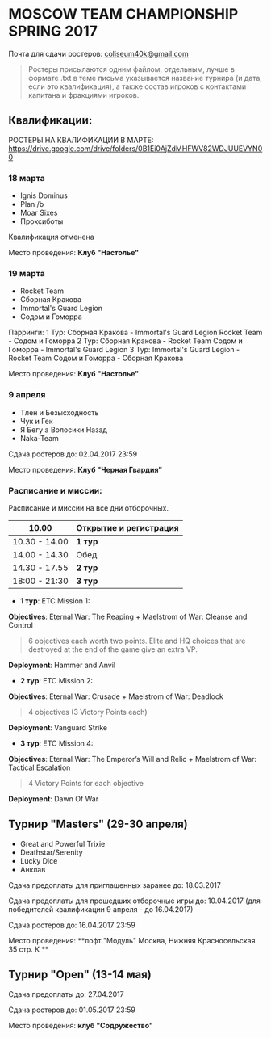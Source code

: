 # MOSCOW TEAM CHAMPIONSHIP SPRING 2017

Почта для сдачи ростеров: [coliseum40k@gmail.com](mailto:coliseum40k@gmail.com)

> Ростеры присылаются одним файлом, отдельным, лучше в формате .txt в теме письма указывается название турнира (и дата, если это квалификация), а также состав игроков с контактами капитана и фракциями игроков.

## Квалификации:


РОСТЕРЫ НА КВАЛИФИКАЦИИ В МАРТЕ: https://drive.google.com/drive/folders/0B1Ei0AjZdMHFWV82WDJUUEVYN00


### 18 марта
- Ignis Dominus
- Plan /b
- Moar Sixes
- Проксиботы

Квалификация отменена

Место проведения: **Клуб "Настолье"**

### 19 марта
- Rocket Team
- Сборная Кракова
- Immortal's Guard Legion
- Содом и Гоморра

Парринги:
1 Тур:
Сборная Кракова - Immortal's Guard Legion
Rocket Team - Содом и Гоморра
2 Тур:
Сборная Кракова - Rocket Team
Содом и Гоморра - Immortal's Guard Legion
3 Тур:
Immortal's Guard Legion - Rocket Team
Содом и Гоморра - Сборная Кракова

Место проведения: **Клуб "Настолье"**

### 9 апреля
- Тлен и Безысходность
- Чук и Гек
- Я Бегу а Волосики Назад
- Naka-Team

Сдача ростеров до: 02.04.2017 23:59

Место проведения: **Клуб "Черная Гвардия"**

### Расписание и миссии:

Расписание и миссии на все дни отборочных.

| 10.00         | Открытие и регистрация |
| ---           | --- |
| 10.30 - 14.00 | **1 тур**              |
| 14.00 - 14.30 | Обед                   |
| 14.30 - 17.55 | **2 тур**              |
| 18:00 - 21:30 | **3 тур**              |

- **1 тур**: ETC Mission 1:

**Objectives**: Eternal War: The Reaping + Maelstrom of War: Cleanse and Control
> 6 objectives each worth two points. Elite and HQ choices that are destroyed at the end of the game give an extra VP.

**Deployment**: Hammer and Anvil

- **2 тур**: ETC Mission 2:

**Objectives**: Eternal War: Crusade + Maelstrom of War: Deadlock
> 4 objectives (3 Victory Points each)

**Deployment**: Vanguard Strike

- **3 тур**: ETC Mission 4:

**Objectives**: Eternal War: The Emperor’s Will and Relic + Maelstrom of War: Tactical Escalation
> 4 Victory Points for each objective

**Deployment**: Dawn Of War


## Турнир "Masters" (29-30 апреля)
- Great and Powerful Trixie
- Deathstar/Serenity
- Lucky Dice
- Анклав

Сдача предоплаты для приглашенных заранее до: 18.03.2017

Сдача предоплаты для прошедших отборочные игры до: 10.04.2017 (для победителей квалификации 9 апреля - до 16.04.2017)

Сдача ростеров до: 16.04.2017 23:59

Место проведения: **лофт "Модуль" Москва, Нижняя Красносельская 35 стр. К **



## Турнир "Open" (13-14 мая)

Сдача предоплаты до: 27.04.2017

Сдача ростеров до: 01.05.2017 23:59

Место проведения: **клуб "Содружество"**
